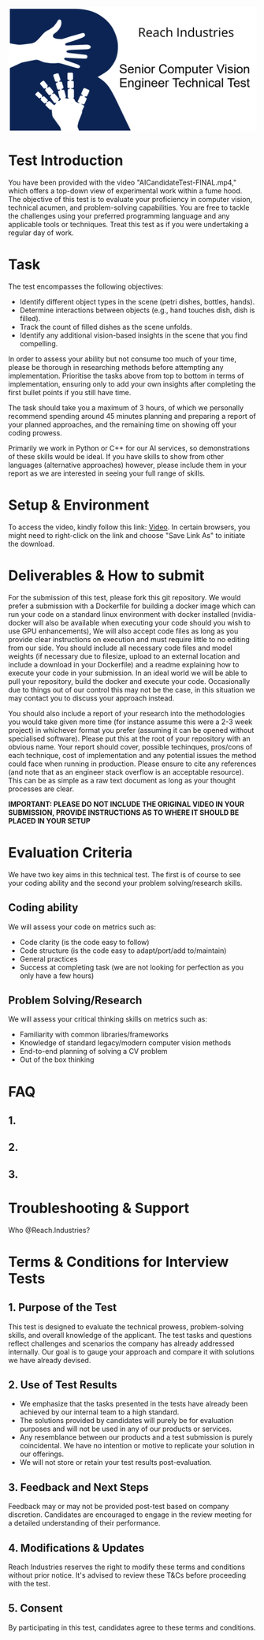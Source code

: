 <p align="center">
<img src=./RI-SeniorCVTest-Github.png>
</p>

# Test Introduction

You have been provided with the video "AICandidateTest-FINAL.mp4," which offers a top-down view of experimental work within a fume hood. The objective of this test is to evaluate your proficiency in computer vision, technical acumen, and problem-solving capabilities. You are free to tackle the challenges using your preferred programming language and any applicable tools or techniques. Treat this test as if you were undertaking a regular day of work.

# Task

The test encompasses the following objectives:

* Identify different object types in the scene (petri dishes, bottles, hands).
* Determine interactions between objects (e.g., hand touches dish, dish is filled).
* Track the count of filled dishes as the scene unfolds.
* Identify any additional vision-based insights in the scene that you find compelling.

In order to assess your ability but not consume too much of your time, please be thorough in researching methods before attempting any implementation. Prioritise the tasks above from top to bottom in terms of implementation, ensuring only to add your own insights after completing the first bullet points if you still have time.

The task should take you a maximum of 3 hours, of which we personally recommend spending around 45 minutes planning and preparing a report of your planned approaches, and the remaining time on showing off your coding prowess.

Primarily we work in Python or C++ for our AI services, so demonstrations of these skills would be ideal. If you have skills to show from other languages (alternative approaches) however, please include them in your report as we are interested in seeing your full range of skills.

# Setup & Environment

To access the video, kindly follow this link: [Video](https://reach-industries-candidate-tests.s3.eu-west-2.amazonaws.com/AICandidateTest-FINAL.mp4). In certain browsers, you might need to right-click on the link and choose "Save Link As" to initiate the download.

# Deliverables & How to submit

For the submission of this test, please fork this git repository. We would prefer a submission with a Dockerfile for building a docker image which can run your code on a standard linux environment with docker installed (nvidia-docker will also be available when executing your code should you wish to use GPU enhancements), We will also accept code files as long as you provide clear instructions on execution and must require little to no editing from our side. You should include all necessary code files and model weights (if necessary due to filesize, upload to an external location and include a download in your Dockerfile) and a readme explaining how to execute your code in your submission. In an ideal world we will be able to pull your repository, build the docker and execute your code. Occasionally due to things out of our control this may not be the case, in this situation we may contact you to discuss your approach instead.

You should also include a report of your research into the methodologies you would take given more time (for instance assume this were a 2-3 week project) in whichever format you prefer (assuming it can be opened without specialised software). Please put this at the root of your repository with an obvious name. Your report should cover, possible techinques, pros/cons of each technique, cost of implementation and any potential issues the method could face when running in production. Please ensure to cite any references (and note that as an engineer stack overflow is an acceptable resource). This can be as simple as a raw text document as long as your thought processes are clear.

**IMPORTANT: PLEASE DO NOT INCLUDE THE ORIGINAL VIDEO IN YOUR SUBMISSION, PROVIDE INSTRUCTIONS AS TO WHERE IT SHOULD BE PLACED IN YOUR SETUP** 

# Evaluation Criteria

We have two key aims in this technical test. The first is of course to see your coding ability and the second your problem solving/research skills.

## Coding ability

We will assess your code on metrics such as:

* Code clarity (is the code easy to follow)
* Code structure (is the code easy to adapt/port/add to/maintain)
* General practices
* Success at completing task (we are not looking for perfection as you only have a few hours)

## Problem Solving/Research

We will assess your critical thinking skills on metrics such as:

* Familiarity with common libraries/frameworks
* Knowledge of standard legacy/modern computer vision methods
* End-to-end planning of solving a CV problem
* Out of the box thinking

# FAQ
## 1.

## 2. 

## 3.

# Troubleshooting & Support
Who @Reach.Industries?

# Terms & Conditions for Interview Tests

## 1. Purpose of the Test
This test is designed to evaluate the technical prowess, problem-solving skills, and overall knowledge of the applicant. The test tasks and questions reflect challenges and scenarios the company has already addressed internally. Our goal is to gauge your approach and compare it with solutions we have already devised.

## 2. Use of Test Results
- We emphasize that the tasks presented in the tests have already been achieved by our internal team to a high standard.
- The solutions provided by candidates will purely be for evaluation purposes and will not be used in any of our products or services.
- Any resemblance between our products and a test submission is purely coincidental. We have no intention or motive to replicate your solution in our offerings.
- We will not store or retain your test results post-evaluation.

## 3. Feedback and Next Steps
Feedback may or may not be provided post-test based on company discretion. Candidates are encouraged to engage in the review meeting for a detailed understanding of their performance.

## 4. Modifications & Updates
Reach Industries reserves the right to modify these terms and conditions without prior notice. It's advised to review these T&Cs before proceeding with the test.

## 5. Consent
By participating in this test, candidates agree to these terms and conditions.
